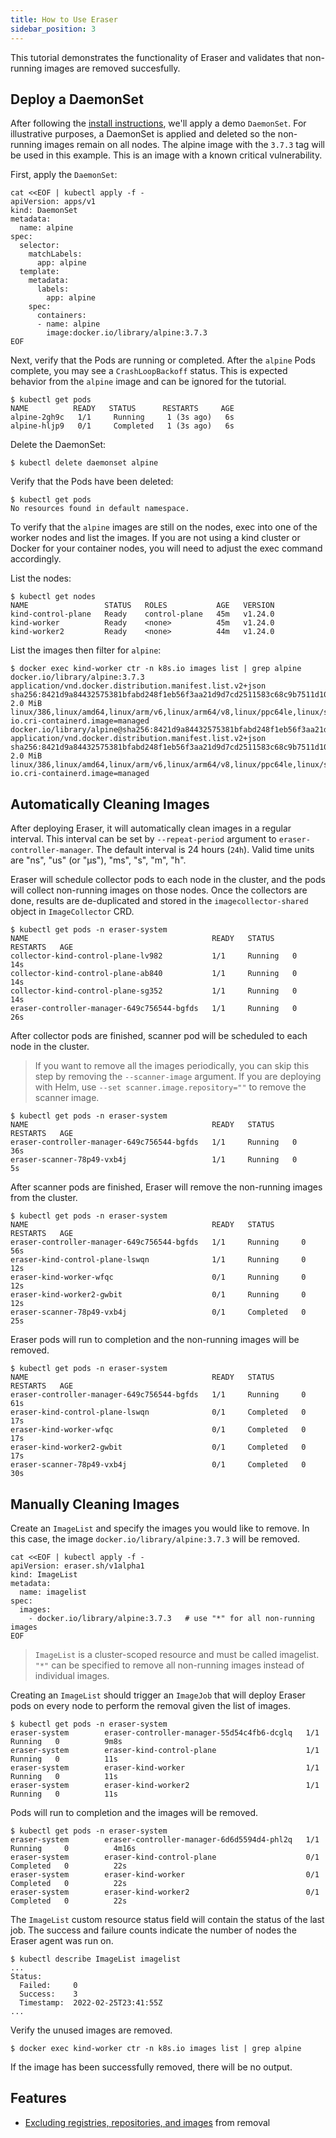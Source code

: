 ```yaml
---
title: How to Use Eraser
sidebar_position: 3
---
```


This tutorial demonstrates the functionality of Eraser and validates that non-running images are removed succesfully.

## Deploy a DaemonSet

After following the [install instructions](https://example.com), we'll apply a demo `DaemonSet`. For illustrative purposes, a DaemonSet is applied and deleted so the non-running images remain on all nodes. The alpine image with the `3.7.3` tag will be used in this example. This is an image with a known critical vulnerability.

First, apply the `DaemonSet`:

```shell
cat <<EOF | kubectl apply -f -
apiVersion: apps/v1
kind: DaemonSet
metadata:
  name: alpine
spec:
  selector:
    matchLabels:
      app: alpine
  template:
    metadata:
      labels:
        app: alpine
    spec:
      containers:
      - name: alpine
        image:docker.io/library/alpine:3.7.3
EOF
```

Next, verify that the Pods are running or completed. After the `alpine` Pods complete, you may see a `CrashLoopBackoff` status. This is expected behavior from the `alpine` image and can be ignored for the tutorial.

```shell
$ kubectl get pods
NAME          READY   STATUS      RESTARTS     AGE
alpine-2gh9c   1/1     Running     1 (3s ago)   6s
alpine-hljp9   0/1     Completed   1 (3s ago)   6s
```

Delete the DaemonSet:

```shell
$ kubectl delete daemonset alpine
```

Verify that the Pods have been deleted:

```shell
$ kubectl get pods
No resources found in default namespace.
```

To verify that the `alpine` images are still on the nodes, exec into one of the worker nodes and list the images. If you are not using a kind cluster or Docker for your container nodes, you will need to adjust the exec command accordingly.

List the nodes:

```shell
$ kubectl get nodes
NAME                 STATUS   ROLES           AGE   VERSION
kind-control-plane   Ready    control-plane   45m   v1.24.0
kind-worker          Ready    <none>          45m   v1.24.0
kind-worker2         Ready    <none>          44m   v1.24.0
```

List the images then filter for `alpine`:

```shell
$ docker exec kind-worker ctr -n k8s.io images list | grep alpine
docker.io/library/alpine:3.7.3                                                                             application/vnd.docker.distribution.manifest.list.v2+json sha256:8421d9a84432575381bfabd248f1eb56f3aa21d9d7cd2511583c68c9b7511d10 2.0 MiB   linux/386,linux/amd64,linux/arm/v6,linux/arm64/v8,linux/ppc64le,linux/s390x  io.cri-containerd.image=managed
docker.io/library/alpine@sha256:8421d9a84432575381bfabd248f1eb56f3aa21d9d7cd2511583c68c9b7511d10           application/vnd.docker.distribution.manifest.list.v2+json sha256:8421d9a84432575381bfabd248f1eb56f3aa21d9d7cd2511583c68c9b7511d10 2.0 MiB   linux/386,linux/amd64,linux/arm/v6,linux/arm64/v8,linux/ppc64le,linux/s390x  io.cri-containerd.image=managed

```

## Automatically Cleaning Images

After deploying Eraser, it will automatically clean images in a regular interval. This interval can be set by `--repeat-period` argument to `eraser-controller-manager`. The default interval is 24 hours (`24h`). Valid time units are "ns", "us" (or "µs"), "ms", "s", "m", "h".

Eraser will schedule collector pods to each node in the cluster, and the pods will collect non-running images on those nodes. Once the collectors are done, results are de-duplicated and stored in the `imagecollector-shared` object in `ImageCollector` CRD.

```shell
$ kubectl get pods -n eraser-system
NAME                                         READY   STATUS    RESTARTS   AGE
collector-kind-control-plane-lv982           1/1     Running   0          14s
collector-kind-control-plane-ab840           1/1     Running   0          14s
collector-kind-control-plane-sg352           1/1     Running   0          14s
eraser-controller-manager-649c756544-bgfds   1/1     Running   0          26s
```

After collector pods are finished, scanner pod will be scheduled to each node in the cluster.

> If you want to remove all the images periodically, you can skip this step by removing the `--scanner-image` argument. If you are deploying with Helm, use `--set scanner.image.repository=""` to remove the scanner image.

```shell
$ kubectl get pods -n eraser-system
NAME                                         READY   STATUS    RESTARTS   AGE
eraser-controller-manager-649c756544-bgfds   1/1     Running   0          36s
eraser-scanner-78p49-vxb4j                   1/1     Running   0          5s
```

After scanner pods are finished, Eraser will remove the non-running images from the cluster.

```shell
$ kubectl get pods -n eraser-system
NAME                                         READY   STATUS      RESTARTS   AGE
eraser-controller-manager-649c756544-bgfds   1/1     Running     0          56s
eraser-kind-control-plane-lswqn              1/1     Running     0          12s
eraser-kind-worker-wfqc                      0/1     Running     0          12s
eraser-kind-worker2-gwbit                    0/1     Running     0          12s
eraser-scanner-78p49-vxb4j                   0/1     Completed   0          25s
```

Eraser pods will run to completion and the non-running images will be removed.

```shell
$ kubectl get pods -n eraser-system
NAME                                         READY   STATUS      RESTARTS   AGE
eraser-controller-manager-649c756544-bgfds   1/1     Running     0          61s
eraser-kind-control-plane-lswqn              0/1     Completed   0          17s
eraser-kind-worker-wfqc                      0/1     Completed   0          17s
eraser-kind-worker2-gwbit                    0/1     Completed   0          17s
eraser-scanner-78p49-vxb4j                   0/1     Completed   0          30s
```

## Manually Cleaning Images

Create an `ImageList` and specify the images you would like to remove. In this case, the image `docker.io/library/alpine:3.7.3` will be removed.

```shell
cat <<EOF | kubectl apply -f -
apiVersion: eraser.sh/v1alpha1
kind: ImageList
metadata:
  name: imagelist
spec:
  images:
    - docker.io/library/alpine:3.7.3   # use "*" for all non-running images
EOF
```

> `ImageList` is a cluster-scoped resource and must be called imagelist. `"*"` can be specified to remove all non-running images instead of individual images.

Creating an `ImageList` should trigger an `ImageJob` that will deploy Eraser pods on every node to perform the removal given the list of images.

```shell
$ kubectl get pods -n eraser-system
eraser-system        eraser-controller-manager-55d54c4fb6-dcglq   1/1     Running   0          9m8s
eraser-system        eraser-kind-control-plane                    1/1     Running   0          11s
eraser-system        eraser-kind-worker                           1/1     Running   0          11s
eraser-system        eraser-kind-worker2                          1/1     Running   0          11s
```

Pods will run to completion and the images will be removed.

```shell
$ kubectl get pods -n eraser-system
eraser-system        eraser-controller-manager-6d6d5594d4-phl2q   1/1     Running     0          4m16s
eraser-system        eraser-kind-control-plane                    0/1     Completed   0          22s
eraser-system        eraser-kind-worker                           0/1     Completed   0          22s
eraser-system        eraser-kind-worker2                          0/1     Completed   0          22s
```

The `ImageList` custom resource status field will contain the status of the last job. The success and failure counts indicate the number of nodes the Eraser agent was run on.

```shell
$ kubectl describe ImageList imagelist
...
Status:
  Failed:     0
  Success:    3
  Timestamp:  2022-02-25T23:41:55Z
...
```

Verify the unused images are removed.

```shell
$ docker exec kind-worker ctr -n k8s.io images list | grep alpine
```

If the image has been successfully removed, there will be no output.

## Features
* [Excluding registries, repositories, and images](exclusion.md) from removal